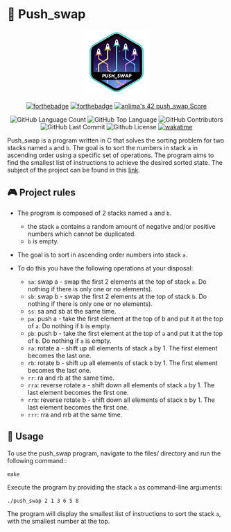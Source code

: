 # 🔄 Push_swap

<div align=center>

  ![badge](https://raw.githubusercontent.com/angelamcosta/angelamcosta/main/42_badges/push_swape.png)

  [![forthebadge](https://forthebadge.com/images/badges/made-with-c.svg)](https://forthebadge.com)  [![forthebadge](https://forthebadge.com/images/badges/built-with-resentment.svg)](https://forthebadge.com)  [![anlima's 42 push_swap Score](https://badge42.vercel.app/api/v2/cl9oe5ogt00110fm6h34z9iu9/project/2986331)](https://github.com/JaeSeoKim/badge42)
</div>

<div align=center>
  <img alt="GitHub Language Count" src="https://img.shields.io/github/languages/count/angelamcosta/push_swap" /> <img alt="GitHub Top Language" src="https://img.shields.io/github/languages/top/angelamcosta/push_swap" /> <img alt="GitHub Contributors" src="https://img.shields.io/github/contributors/angelamcosta/push_swap" /> <img alt="GitHub Last Commit" src="https://img.shields.io/github/last-commit/angelamcosta/push_swap" /> <img alt="Github License" src="https://img.shields.io/github/license/angelamcosta/push_swap" /> <a href="https://wakatime.com/badge/user/0c29d5b3-c30b-4e1a-ad07-2da3bd4f7e05/project/dabcdb49-57a2-40f5-af8e-21c8adb85299"><img src="https://wakatime.com/badge/user/0c29d5b3-c30b-4e1a-ad07-2da3bd4f7e05/project/dabcdb49-57a2-40f5-af8e-21c8adb85299.svg" alt="wakatime"></a>
</div>

Push_swap is a program written in C that solves the sorting problem for two stacks named `a` and `b`. The goal is to sort the numbers in stack `a` in ascending order using a specific set of operations. The program aims to find the smallest list of instructions to achieve the desired sorted state. The subject of the project can be found in this [link](https://raw.githubusercontent.com/angelamcosta/push_swap/main/en.subject.pdf).

## 🎮 Project rules

- The program is composed of 2 stacks named `a` and `b`.
  - the stack `a` contains a random amount of negative and/or positive numbers which cannot be duplicated.
  - `b` is empty.
- The goal is to sort in ascending order numbers into stack `a`.
- To do this you have the following operations at your disposal:

  - `sa`: swap a - swap the first 2 elements at the top of stack `a`. Do nothing if there is only one or no elements).
  - `sb`: swap b - swap the first 2 elements at the top of stack `b`. Do nothing if there is only one or no elements).
  - `ss`: sa and sb at the same time.
  - `pa`: push a - take the first element at the top of b and put it at the top of `a`. Do nothing if `b` is empty.
  - `pb`: push b - take the first element at the top of `a` and put it at the top of `b`. Do nothing if `a` is empty.
  - `ra`: rotate a - shift up all elements of stack `a` by 1. The first element becomes the last one.
  - `rb`: rotate b - shift up all elements of stack `b` by 1. The first element becomes the last one.
  - `rr`: ra and rb at the same time.
  - `rra`: reverse rotate a - shift down all elements of stack `a` by 1. The last element becomes the first one.
  - `rrb`: reverse rotate b - shift down all elements of stack `b` by 1. The last element becomes the first one.
  - `rrr`: rra and rrb at the same time.

## 🚀 Usage

To use the push_swap program, navigate to the files/ directory and run the following command::

```shell
make
```

Execute the program by providing the stack `a` as command-line arguments:
```shell
./push_swap 2 1 3 6 5 8
```

The program will display the smallest list of instructions to sort the stack `a`, with the smallest number at the top.
